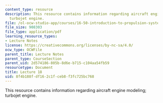 ```yaml
---
content_type: resource
description: This resource contains information regarding aircraft engine modeling;
  turbojet engine.
file: /ol-ocw-studio-app/courses/16-50-introduction-to-propulsion-systems-spring-2012/8f4b188fdf162c1fceb8f3fc725bc768_MIT16_50S12_lec18.pdf
file_size: 908303
file_type: application/pdf
learning_resource_types:
- Lecture Notes
license: https://creativecommons.org/licenses/by-nc-sa/4.0/
ocw_type: OCWFile
parent_title: Lecture Notes
parent_type: CourseSection
parent_uid: 2d574186-805b-8d6e-b715-c104aa54fb59
resourcetype: Document
title: Lecture 18
uid: 8f4b188f-df16-2c1f-ceb8-f3fc725bc768
---
```

This resource contains information regarding aircraft engine modeling; turbojet engine.